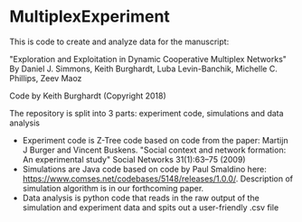 # MultiplexExperiment
This is code to create and analyze data for the manuscript: 

"Exploration and Exploitation in Dynamic Cooperative Multiplex Networks"
By Daniel J. Simmons, Keith Burghardt, Luba Levin-Banchik, Michelle C. Phillips, Zeev Maoz


Code by Keith Burghardt (Copyright 2018)

The repository is split into 3 parts: experiment code, simulations and data analysis
 - Experiment code is Z-Tree code based on code from the paper: Martijn J Burger and Vincent Buskens. "Social context and network formation: An experimental study" Social Networks 31(1):63–75 (2009)
 - Simulations are Java code based on code by Paul Smaldino here: https://www.comses.net/codebases/5148/releases/1.0.0/. Description of simulation algorithm is in our forthcoming paper.
 - Data analysis is python code that reads in the raw output of the simulation and experiment data and spits out a user-friendly .csv file
 
